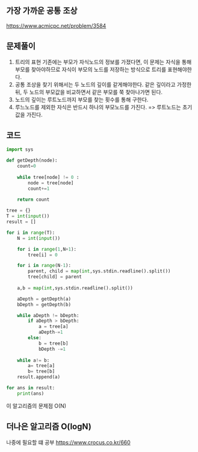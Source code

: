 ## 가장 가까운 공통 조상
https://www.acmicpc.net/problem/3584

## 문제풀이
1. 트리의 표현
기존에는 부모가 자식노드의 정보를 가졌다면, 이 문제는 자식을 통해 부모를 찾아야하므로 자식이 부모의 노드를 저장하는 방식으로 트리를 표현해야한다.  
2. 공통 조상을 찾기 위해서는 두 노드의 깊이를 같게해야한다. 같은 깊이라고 가정한 뒤, 두 노드의 부모값을 비교하면서 같은 부모를 쭉 찾아나가면 된다.  
3. 노드의 깊이는 루트노드까지 부모를 찾는 횟수를 통해 구한다. 
4. 루느노드를 제외한 자식은 반드시 하나의 부모노드를 가진다. => 루트노드는 초기값을 가진다.

## 코드
```python
import sys

def getDepth(node):
    count=0
    
    while tree[node] != 0 :
        node = tree[node]
        count+=1
    
    return count

tree = {}
T = int(input())
result = []

for i in range(T):
    N = int(input())

    for i in range(1,N+1):
        tree[i] = 0

    for i in range(N-1):
        parent, child = map(int,sys.stdin.readline().split())
        tree[child] = parent
    
    a,b = map(int,sys.stdin.readline().split())

    aDepth = getDepth(a)
    bDepth = getDepth(b)

    while aDepth != bDepth:
        if aDepth > bDepth:
            a = tree[a]
            aDepth-=1
        else:
            b = tree[b]
            bDepth -=1
    
    while a!= b:
        a= tree[a]
        b= tree[b]
    result.append(a)

for ans in result:
    print(ans)


```

이 알고리즘의 문제점 O(N)

## 더나은 알고리즘 O(logN)
나중에 필요할 떄 공부
https://www.crocus.co.kr/660
